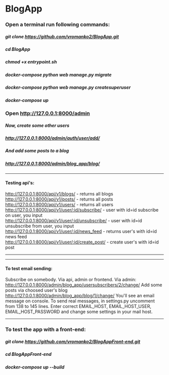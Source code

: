 # BlogApp


### Open a terminal run following commands:

#####   git clone https://github.com/vromanko2/BlogApp.git
#####   cd BlogApp
#####   chmod +x entrypoint.sh
#####   docker-compose python web manage.py migrate
#####   docker-compose python web manage.py createsuperuser
#####   docker-compose up

### Open http://127.0.0.1:8000/admin
#####   Now, create some other users
#####   http://127.0.0.1:8000/admin/auth/user/add/
#####   And add some posts to a blog 
#####   http://127.0.0.1:8000/admin/blog_app/blog/


***
#### Testing api's: ####
http://127.0.0.1:8000/api/v1/blogs/ - returns all blogs<br/>
http://127.0.0.1:8000/api/v1/posts/ - returns all posts<br/>
http://127.0.0.1:8000/api/v1/users/ - returns all users<br/>
http://127.0.0.1:8000/api/v1/user/:id/subscribe/ - user with id=id subscribe on user, you input<br/>
http://127.0.0.1:8000/api/v1/user/:id/unsubscribe/ - user with id=id unsubscribe from user, you input<br/>
http://127.0.0.1:8000/api/v1/user/:id/news_feed - returns user's with id=id news feed<br/>
http://127.0.0.1:8000/api/v1/user/:id/create_post/ - create user's with id=id post<br/>
***

***
#### To test email sending: ####
Subscribe on somebody. Via api, admin or frontend.
Via admin: 
http://127.0.0.1:8000/admin/blog_app/usersubscribers/2/change/
Add some posts via choosed user's blog 
http://127.0.0.1:8000/admin/blog_app/blog/1/change/
You'll see an email message on console.
To send real messages, in settings.py uncomment from 138 to 145 lines.
Enter correct EMAIL_HOST, EMAIL_HOST_USER, EMAIL_HOST_PASSWORD and change some settings in your mail host.<br/>

***


### To test the app with a front-end:
#####   git clone https://github.com/vromanko2/BlogAppFront-end.git
#####   cd BlogAppFront-end
#####   docker-compose up --build






